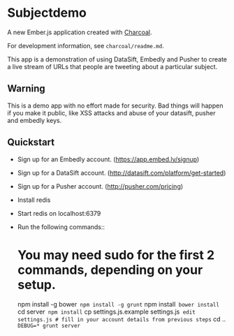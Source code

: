 # Subjectdemo

A new Ember.js application created with [Charcoal](https://github.com/thomasboyt/charcoal).

For development information, see `charcoal/readme.md`.

This app is a demonstration of using DataSift, Embedly and Pusher to create a
live stream of URLs that people are tweeting about a particular subject.

## Warning

This is a demo app with no effort made for security. Bad things will happen if you make it public, like XSS attacks and abuse of your datasift, pusher and embedly keys.

## Quickstart

  * Sign up for an Embedly account. (https://app.embed.ly/signup)
  * Sign up for a DataSift account. (http://datasift.com/platform/get-started)
  * Sign up for a Pusher account. (http://pusher.com/pricing)
  * Install redis
  * Start redis on localhost:6379
  * Run the following commands::

    # You may need sudo for the first 2 commands, depending on your setup.
    npm install -g bower`
    npm install -g grunt`
    npm install`
    bower install`
    cd server`
    npm install`
    cp settings.js.example settings.js`
    edit settings.js # fill in your account details from previous steps`
    cd ..`
    DEBUG=* grunt server`
